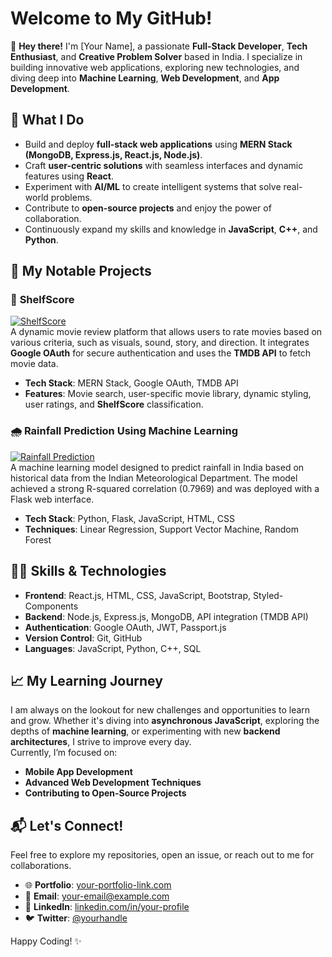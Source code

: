 # Welcome to My GitHub!

👋 **Hey there!** I'm [Your Name], a passionate **Full-Stack Developer**, **Tech Enthusiast**, and **Creative Problem Solver** based in India. I specialize in building innovative web applications, exploring new technologies, and diving deep into **Machine Learning**, **Web Development**, and **App Development**.

## 🚀 What I Do

- Build and deploy **full-stack web applications** using **MERN Stack (MongoDB, Express.js, React.js, Node.js)**.
- Craft **user-centric solutions** with seamless interfaces and dynamic features using **React**.
- Experiment with **AI/ML** to create intelligent systems that solve real-world problems.
- Contribute to **open-source projects** and enjoy the power of collaboration.
- Continuously expand my skills and knowledge in **JavaScript**, **C++**, and **Python**.

## 💼 My Notable Projects

### 🌟 **ShelfScore**  
[![ShelfScore](https://via.placeholder.com/500x300)](https://github.com/yourusername/ShelfScore)  
A dynamic movie review platform that allows users to rate movies based on various criteria, such as visuals, sound, story, and direction. It integrates **Google OAuth** for secure authentication and uses the **TMDB API** to fetch movie data.  
- **Tech Stack**: MERN Stack, Google OAuth, TMDB API  
- **Features**: Movie search, user-specific movie library, dynamic styling, user ratings, and **ShelfScore** classification.

### 🌧️ **Rainfall Prediction Using Machine Learning**  
[![Rainfall Prediction](https://via.placeholder.com/500x300)](https://github.com/yourusername/rainfall-prediction-MajorProject)  
A machine learning model designed to predict rainfall in India based on historical data from the Indian Meteorological Department. The model achieved a strong R-squared correlation (0.7969) and was deployed with a Flask web interface.  
- **Tech Stack**: Python, Flask, JavaScript, HTML, CSS  
- **Techniques**: Linear Regression, Support Vector Machine, Random Forest

## 🧑‍💻 Skills & Technologies

- **Frontend**: React.js, HTML, CSS, JavaScript, Bootstrap, Styled-Components
- **Backend**: Node.js, Express.js, MongoDB, API integration (TMDB API)
- **Authentication**: Google OAuth, JWT, Passport.js
- **Version Control**: Git, GitHub
- **Languages**: JavaScript, Python, C++, SQL

## 📈 My Learning Journey

I am always on the lookout for new challenges and opportunities to learn and grow. Whether it's diving into **asynchronous JavaScript**, exploring the depths of **machine learning**, or experimenting with new **backend architectures**, I strive to improve every day.  
Currently, I’m focused on:
- **Mobile App Development**  
- **Advanced Web Development Techniques**  
- **Contributing to Open-Source Projects**

## 📬 Let's Connect!

Feel free to explore my repositories, open an issue, or reach out to me for collaborations.  
- 🌐 **Portfolio**: [your-portfolio-link.com](#)  
- 📧 **Email**: [your-email@example.com](mailto:your-email@example.com)  
- 💬 **LinkedIn**: [linkedin.com/in/your-profile](#)  
- 🐦 **Twitter**: [@yourhandle](#)  

Happy Coding! ✨


<!---
VaibhavEra/VaibhavEra is a ✨ special ✨ repository because its `README.md` (this file) appears on your GitHub profile.
You can click the Preview link to take a look at your changes.
--->
